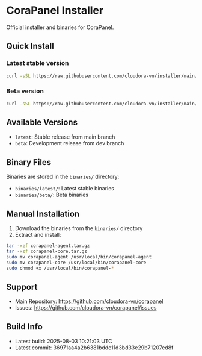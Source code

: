 # CoraPanel Installer

Official installer and binaries for CoraPanel.

## Quick Install

### Latest stable version
```bash
curl -sSL https://raw.githubusercontent.com/cloudora-vn/installer/main/install.sh | bash
```

### Beta version
```bash
curl -sSL https://raw.githubusercontent.com/cloudora-vn/installer/main/install.sh | bash -s beta
```

## Available Versions

- `latest`: Stable release from main branch
- `beta`: Development release from dev branch

## Binary Files

Binaries are stored in the `binaries/` directory:
- `binaries/latest/`: Latest stable binaries
- `binaries/beta/`: Beta binaries

## Manual Installation

1. Download the binaries from the `binaries/` directory
2. Extract and install:

```bash
tar -xzf corapanel-agent.tar.gz
tar -xzf corapanel-core.tar.gz
sudo mv corapanel-agent /usr/local/bin/corapanel-agent
sudo mv corapanel-core /usr/local/bin/corapanel-core
sudo chmod +x /usr/local/bin/corapanel-*
```

## Support

- Main Repository: https://github.com/cloudora-vn/corapanel
- Issues: https://github.com/cloudora-vn/corapanel/issues

## Build Info

- Latest build: 2025-08-03 10:21:03 UTC
- Latest commit: 36971aa4a2b6381bddc11d3bd33e29b71207ed8f
